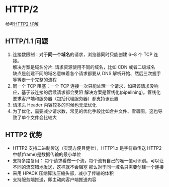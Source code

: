 # HTTP/2

参考[HTTP2 详解](https://juejin.im/post/5b88a4f56fb9a01a0b31a67e)

## HTTP/1.1 问题

1. 连接数限制：对于**同一个域名**的请求，浏览器同时只能创建 6~8 个 TCP 连接。  
   解决方案是域名分片: 请求资源使用不同的域名，比如 CDN 或者二级域名  
   缺点是创建不同的域名意味着各个请求都要从 DNS 解析开始、然后三次握手等等走一个完整的流程
2. 同一个 TCP 阻塞：一个 TCP 连接一次只能处理一个请求，如果该请求没响应，基于该连接的后续请求都会受阻
   解决方案是管线化(pipelining)。管线化要求客户端和服务器（包括代理服务器）都支持该设置
3. 请求头 Header 内容较多的时候也无法优化
4. 为了优化，需要减少请求数，常见的优化手段比如合并文件、雪碧图。这也导致了单个文件会比较大

## HTTP2 优势

- HTTP2 支持二进制传送（实现方便且健壮），HTTP1.x 是字符串传送
  HTTP2 中帧(frame)是数据传输的最小单位
- 支持多路复用：
  每个请求看做一个流，每个流有自己的唯一值可识别。可以让不同的流交错地发送，这样就不会阻塞
  那么对于同一域名只需要创建一个连接
- 采用 HPACK 压缩算法压缩头部，减小了传输的体积
- 支持服务端推送，即主动向客户端推送内容
